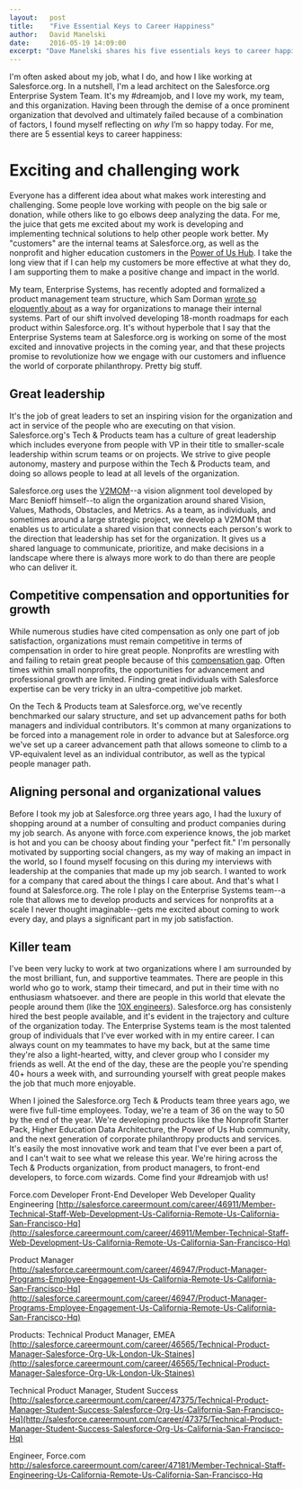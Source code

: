 ```yaml
---
layout:   post
title:    "Five Essential Keys to Career Happiness"
author:   David Manelski
date:     2016-05-19 14:09:00
excerpt: "Dave Manelski shares his five essentials keys to career happiness and how he found his #dreamjob at Salesforce.org"
---
```


I'm often asked about my job, what I do, and how I like working at Salesforce.org. In a nutshell, I'm a lead architect on the Salesforce.org Enterprise System Team. It's my #dreamjob, and I love my work, my team, and this organization. Having been through the demise of a once prominent organization that devolved and ultimately failed because of a combination of factors, I found myself reflecting on _why_ I’m so happy today. For me, there are 5 essential keys to career happiness: 

# Exciting and challenging work

Everyone has a different idea about what makes work interesting and challenging. Some people love working with people on the big sale or donation, while others like to go elbows deep analyzing the data. For me, the juice that gets me excited about my work is developing and implementing technical solutions to help other people work better. My "customers" are the internal teams at Salesforce.org, as well as the nonprofit and higher education customers in the [Power of Us Hub](https://powerofus.salesforce.org). I take the long view that if I can help my customers be more effective at what they do, I am supporting them to make a positive change and impact in the world. 

My team, Enterprise Systems, has recently adopted and formalized a product management team structure, which Sam Dorman [wrote so eloquently about](http://www.salesforce.org/product-teams-the-next-wave-of-digital-for-ngos/) as a way for organizations to manage their internal systems. Part of our shift involved developing 18-month roadmaps for each product within Salesforce.org. It's without hyperbole that I say that the Enterprise Systems team at Salesforce.org is working on some of the most excited and innovative projects in the coming year, and that these projects promise to revolutionize how we engage with our customers and influence the world of corporate philanthropy. Pretty big stuff.

## Great leadership

It's the job of great leaders to set an inspiring vision for the organization and act in service of the people who are executing on that vision. Salesforce.org's Tech & Products team has a culture of great leadership which includes everyone from people with VP in their title to smaller-scale leadership within scrum teams or on projects. We strive to give people autonomy, mastery and purpose within the Tech & Products team, and doing so allows people to lead at all levels of the organization. 

Salesforce.org uses the [V2MOM](https://www.salesforce.com/blog/2013/04/how-to-create-alignment-within-your-company.html)--a vision alignment tool developed by Marc Benioff himself--to align the organization around shared Vision, Values, Mathods, Obstacles, and Metrics. As a team, as individuals, and sometimes around a large strategic project, we develop a V2MOM that enables us to articulate a shared vision that connects each person's work to the direction that leadership has set for the organization. It gives us a shared language to communicate, prioritize, and make decisions in a landscape where there is always more work to do than there are people who can deliver it. 

## Competitive compensation and opportunities for growth 

While numerous studies have cited compensation as only one part of job satisfaction, organizations must remain competitive in terms of compensation in order to hire great people. Nonprofits are wrestling with and failing to retain great people because of this [compensation gap](https://www.linkedin.com/pulse/20141115044837-116464-32-theses-about-nonprofit-compensation). Often times within small nonprofits, the opportunities for advancement and professional growth are limited. Finding great individuals with Salesforce expertise can be very tricky in an ultra-competitive job market. 

On the Tech & Products team at Salesforce.org, we've recently benchmarked our salary structure, and set up advancement paths for both managers and individual contributors. It's common at many organizations to be forced into a management role in order to advance but at Salesforce.org we've set up a career advancement path that allows someone to climb to a VP-equivalent level as an individual contributor, as well as the typical people manager path. 

## Aligning personal and organizational values

Before I took my job at Salesforce.org three years ago, I had the luxury of shopping around at a number of consulting and product companies during my job search. As anyone with force.com experience knows, the job market is hot and you can be choosy about finding your "perfect fit." I'm personally motivated by supporting social changers, as my way of making an impact in the world, so I found myself focusing on this during my interviews with leadership at the companies that made up my job search. I wanted to work for a company that cared about the things I care about. And that's what I found at Salesforce.org. The role I play on the Enterprise Systems team--a role that allows me to develop products and services for nonprofits at a scale I never thought imaginable--gets me excited about coming to work every day, and plays a significant part in my job satisfaction.

## Killer team

I've been very lucky to work at two organizations where I am surrounded by the most brilliant, fun, and supportive teammates. There are people in this world who go to work, stamp their timecard, and put in their time with no enthusiasm whatsoever. and there are people in this world that elevate the people around them (like the [10X engineers](https://www.quora.com/topic/10X-Engineers)). Salesforce.org has consistenly hired the best people available, and it's evident in the trajectory and culture of the organization today. The Enterprise Systems team is the most talented group of individuals that I've ever worked with in my entire career. I can always count on my teammates to have my back, but at the same time they're also a light-hearted, witty, and clever group who I consider my friends as well. At the end of the day, these are the people you're spending 40+ hours a week with, and surrounding yourself with great people makes the job that much more enjoyable. 

When I joined the Salesforce.org Tech & Products team three years ago, we were five full-time employees. Today, we're a team of 36 on the way to 50 by the end of the year. We're developing products like the Nonprofit Starter Pack, Higher Education Data Architecture, the Power of Us Hub community, and the next generation of corporate philanthropy products and services. It's easily the most innovative work and team that I've ever been a part of, and I can't wait to see what we release this year. We're hiring across the Tech & Products organization, from product managers, to front-end developers, to force.com wizards. Come find your #dreamjob with us!

Force.com Developer
Front-End Developer
Web Developer
Quality Engineering
[http://salesforce.careermount.com/career/46911/Member-Technical-Staff-Web-Development-Us-California-Remote-Us-California-San-Francisco-Hq](http://salesforce.careermount.com/career/46911/Member-Technical-Staff-Web-Development-Us-California-Remote-Us-California-San-Francisco-Hq)

Product Manager
[http://salesforce.careermount.com/career/46947/Product-Manager-Programs-Employee-Engagement-Us-California-Remote-Us-California-San-Francisco-Hq](http://salesforce.careermount.com/career/46947/Product-Manager-Programs-Employee-Engagement-Us-California-Remote-Us-California-San-Francisco-Hq) 

Products:
Technical Product Manager, EMEA
[http://salesforce.careermount.com/career/46565/Technical-Product-Manager-Salesforce-Org-Uk-London-Uk-Staines](http://salesforce.careermount.com/career/46565/Technical-Product-Manager-Salesforce-Org-Uk-London-Uk-Staines)

Technical Product Manager, Student Success
[http://salesforce.careermount.com/career/47375/Technical-Product-Manager-Student-Success-Salesforce-Org-Us-California-San-Francisco-Hq](http://salesforce.careermount.com/career/47375/Technical-Product-Manager-Student-Success-Salesforce-Org-Us-California-San-Francisco-Hq)

Engineer, Force.com
http://salesforce.careermount.com/career/47181/Member-Technical-Staff-Engineering-Us-California-Remote-Us-California-San-Francisco-Hq